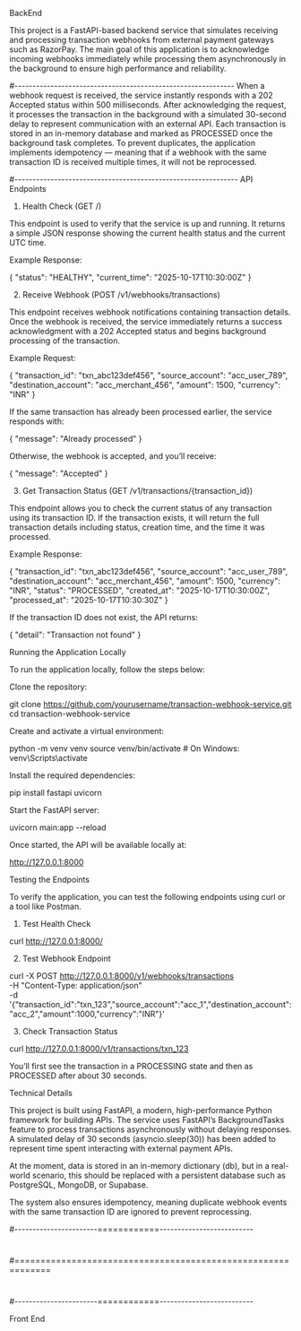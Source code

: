 BackEnd

This project is a FastAPI-based backend service that simulates receiving and processing transaction webhooks from external payment gateways such as RazorPay.
The main goal of this application is to acknowledge incoming webhooks immediately while processing them asynchronously in the background to ensure high performance and reliability.

#-------------------------------------------------------------
When a webhook request is received, the service instantly responds with a 202 Accepted status within 500 milliseconds.
After acknowledging the request, it processes the transaction in the background with a simulated 30-second delay to represent communication with an external API.
Each transaction is stored in an in-memory database and marked as PROCESSED once the background task completes.
To prevent duplicates, the application implements idempotency — meaning that if a webhook with the same transaction ID is received multiple times, it will not be reprocessed.

#--------------------------------------------------------------
API Endpoints
1. Health Check (GET /)

This endpoint is used to verify that the service is up and running.
It returns a simple JSON response showing the current health status and the current UTC time.

Example Response:

{
  "status": "HEALTHY",
  "current_time": "2025-10-17T10:30:00Z"
}

2. Receive Webhook (POST /v1/webhooks/transactions)

This endpoint receives webhook notifications containing transaction details.
Once the webhook is received, the service immediately returns a success acknowledgment with a 202 Accepted status and begins background processing of the transaction.

Example Request:

{
  "transaction_id": "txn_abc123def456",
  "source_account": "acc_user_789",
  "destination_account": "acc_merchant_456",
  "amount": 1500,
  "currency": "INR"
}


If the same transaction has already been processed earlier, the service responds with:

{
  "message": "Already processed"
}


Otherwise, the webhook is accepted, and you’ll receive:

{
  "message": "Accepted"
}

3. Get Transaction Status (GET /v1/transactions/{transaction_id})

This endpoint allows you to check the current status of any transaction using its transaction ID.
If the transaction exists, it will return the full transaction details including status, creation time, and the time it was processed.

Example Response:

{
  "transaction_id": "txn_abc123def456",
  "source_account": "acc_user_789",
  "destination_account": "acc_merchant_456",
  "amount": 1500,
  "currency": "INR",
  "status": "PROCESSED",
  "created_at": "2025-10-17T10:30:00Z",
  "processed_at": "2025-10-17T10:30:30Z"
}


If the transaction ID does not exist, the API returns:

{
  "detail": "Transaction not found"
}

Running the Application Locally

To run the application locally, follow the steps below:

Clone the repository:

git clone https://github.com/yourusername/transaction-webhook-service.git
cd transaction-webhook-service


Create and activate a virtual environment:

python -m venv venv
source venv/bin/activate   # On Windows: venv\Scripts\activate


Install the required dependencies:

pip install fastapi uvicorn


Start the FastAPI server:

uvicorn main:app --reload


Once started, the API will be available locally at:

http://127.0.0.1:8000

Testing the Endpoints

To verify the application, you can test the following endpoints using curl or a tool like Postman.

1. Test Health Check

curl http://127.0.0.1:8000/


2. Test Webhook Endpoint

curl -X POST http://127.0.0.1:8000/v1/webhooks/transactions \
-H "Content-Type: application/json" \
-d '{"transaction_id":"txn_123","source_account":"acc_1","destination_account":"acc_2","amount":1000,"currency":"INR"}'


3. Check Transaction Status

curl http://127.0.0.1:8000/v1/transactions/txn_123


You’ll first see the transaction in a PROCESSING state and then as PROCESSED after about 30 seconds.

Technical Details

This project is built using FastAPI, a modern, high-performance Python framework for building APIs.
The service uses FastAPI’s BackgroundTasks feature to process transactions asynchronously without delaying responses.
A simulated delay of 30 seconds (asyncio.sleep(30)) has been added to represent time spent interacting with external payment APIs.

At the moment, data is stored in an in-memory dictionary (db), but in a real-world scenario, this should be replaced with a persistent database such as PostgreSQL, MongoDB, or Supabase.

The system also ensures idempotency, meaning duplicate webhook events with the same transaction ID are ignored to prevent reprocessing.


#-----------------------============--------------------------
#
#=============================================================
#
#-----------------------============--------------------------

Front End